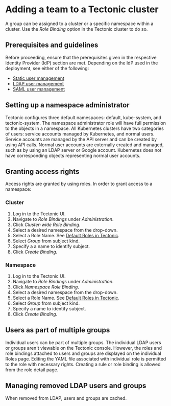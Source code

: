 # Adding a team to a Tectonic cluster

A group can be assigned to a cluster or a specific namespace within a cluster. Use the *Role Binding* option in the Tectonic cluster to do so.

##  Prerequisites and guidelines

Before proceeding, ensure that the prerequisites given in the respective Identity Provider (IdP) section are met. Depending on the IdP used in the deployment, see either of the following:

* [Static user management][user-management]
* [LDAP user management][ldap-user-management]
* [SAML user management][saml-user-management]

## Setting up a namespace administrator

Tectonic configures three default namespaces:  default, kube-system, and tectonic-system. The namespace administrator role will have full permission to the objects in a namespace. All Kubernetes clusters have two categories of users: service accounts managed by Kubernetes, and normal users. Service accounts are managed by the API server and can be created by using API calls. Normal user accounts are externally created and managed, such as by using an LDAP server or Google account. Kubernetes does not have corresponding objects representing normal user accounts.

## Granting access rights

Access rights are granted by using  roles. In order to grant access to a namespace:

### Cluster

1. Log in to the Tectonic UI.
2. Navigate to *Role Bindings* under *Administration*.
3. Click *Cluster-wide Role Binding*.
4. Select a desired namespace from the drop-down.
5. Select a Role Name.
   See [Default Roles in Tectonic][identity-management].
6. Select *Group* from subject kind.
7. Specify a a name to identify subject.
8. Click *Create Binding*.

### Namespace

1. Log in to the Tectonic UI.
2. Navigate to *Role Bindings* under *Administration*.
3. Click *Namespace Role Binding*.
4. Select a desired namespace from the drop-down.
5. Select a Role Name.
   See [Default Roles in Tectonic][identity-management].
6. Select *Group* from subject kind.
7. Specify a name to identify subject.
8. Click *Create Binding*.


## Users as part of multiple groups

Individual users can be part of multiple groups. The individual LDAP users or groups aren't viewable on the Tectonic console. However, the roles and role bindings attached to users and groups are displayed on the individual Roles page. Editing the YAML file associated with individual role is permitted to the role with necessary rights.  Creating a rule or role binding is allowed from the role detail page.

## Managing removed LDAP users and groups

When removed from LDAP, users and groups are cached.

[user-management]: user-management.md
[ldap-user-management]: ldap-user-management.md
[saml-user-management]: saml-user-management.md
[identity-management]: identity-management.md
